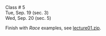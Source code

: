 
<div class="lecture1">

<!--
<div class="lecture1">
<div class="lecture2">
<div class="recitation">
<div class="important">
-->
<div class="column_date">

Class # 5 <br> 
Tue, Sep. 19 (sec. 3)<br> 
Wed, Sep. 20 (sec. 5)



</div>

<div class="column_materials">
<p markdown="block">

Finish with _Race_ examples, see [lecture01.zip](code/lecture01.zip). <br><br>

<!--
Start with fundamental data structures: lists. 
-->

</p>
</div>

<div class="column_assign">
<p markdown="block">



</p>
</div>
    
</div>
